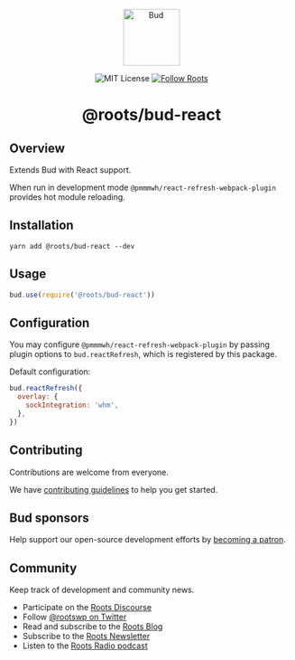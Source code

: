 <p align="center">
  <img alt="Bud" src="https://cdn.roots.io/app/uploads/logo-bud.svg" height="100">
</p>

<p align="center">
  <img
    alt="MIT License"
    src="https://img.shields.io/github/license/roots/bud?color=%23525ddc&style=flat-square"
  />

  <a href="https://twitter.com/rootswp">
    <img
      alt="Follow Roots"
      src="https://img.shields.io/twitter/follow/rootswp.svg?style=flat-square&color=1da1f2"
    />
  </a>
</p>

<h1 align="center">
  <strong>@roots/bud-react</strong>
</h1>

## Overview

Extends Bud with React support.

When run in development mode `@pmmmwh/react-refresh-webpack-plugin` provides hot module reloading.

## Installation

`yarn add @roots/bud-react --dev`

## Usage

```js
bud.use(require('@roots/bud-react'))
```

## Configuration

You may configure `@pmmmwh/react-refresh-webpack-plugin` by passing plugin options to `bud.reactRefresh`, which is registered by this package.

Default configuration:

```js
bud.reactRefresh({
  overlay: {
    sockIntegration: 'whm',
  },
})
```

## Contributing

Contributions are welcome from everyone.

We have [contributing guidelines](https://git.io/JTfPd) to help you get started.

## Bud sponsors

Help support our open-source development efforts by [becoming a patron](https://www.patreon.com/rootsdev).

## Community

Keep track of development and community news.

- Participate on the [Roots Discourse](https://discourse.roots.io/)
- Follow [@rootswp on Twitter](https://twitter.com/rootswp)
- Read and subscribe to the [Roots Blog](https://roots.io/blog/)
- Subscribe to the [Roots Newsletter](https://roots.io/subscribe/)
- Listen to the [Roots Radio podcast](https://roots.io/podcast/)

